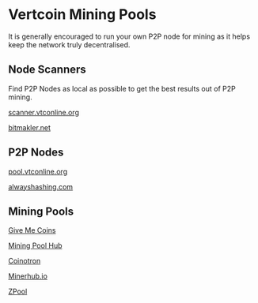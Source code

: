 # Vertcoin Mining Pools

It is generally encouraged to run your own P2P node for mining as it helps keep the network truly decentralised.


## Node Scanners
Find P2P Nodes as local as possible to get the best results out of P2P mining.

[scanner.vtconline.org](http://scanner.vtconline.org)

[bitmakler.net](https://bitmakler.net/mining_VertCoin-VTC__pools)


## P2P Nodes

[pool.vtconline.org](http://pool.vtconline.org)

[alwayshashing.com](http://vtc.alwayshashing.com:9171/static/)



## Mining Pools

[Give Me Coins](http://give-me-coins.com/vertcoin-pool)

[Mining Pool Hub](https://vertcoin.miningpoolhub.com/)

[Coinotron](https://www.coinotron.com/app?action=ChartNoLogon&span=0&type=C&name=VTC)

[Minerhub.io](http://us3.minerhub.io/)

[ZPool](https://www.zpool.ca)